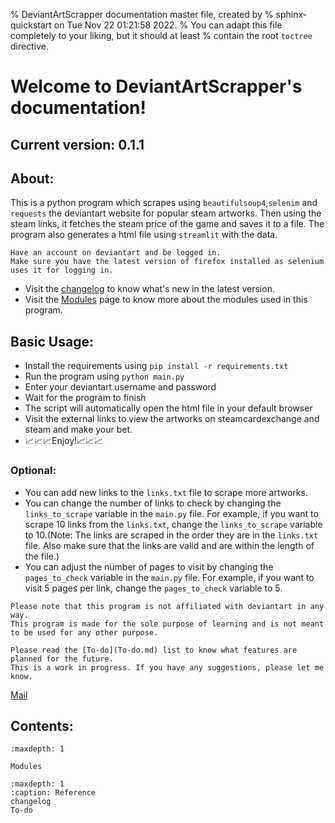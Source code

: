 % DeviantArtScrapper documentation master file, created by
% sphinx-quickstart on Tue Nov 22 01:21:58 2022.
% You can adapt this file completely to your liking, but it should at least
% contain the root `toctree` directive.

# Welcome to DeviantArtScrapper's documentation!

## Current version: 0.1.1

## About:

This is a python program which scrapes using `beautifulsoup4`,`selenim` and `requests` the deviantart website for popular steam artworks.
Then using the steam links, it fetches the steam price of the game and saves it to a file.
The program also generates a html file using `streamlit` with the data.

```{note}
Have an account on deviantart and be logged in.
Make sure you have the latest version of firefox installed as selenium uses it for logging in.
```
- Visit the [changelog](changelog.md) to know what's new in the latest version.
- Visit the [Modules](Modules.md) page to know more about the modules used in this program.
## Basic Usage:

- Install the requirements using `pip install -r requirements.txt`
- Run the program using `python main.py`
- Enter your deviantart username and password
- Wait for the program to finish
- The script will automatically open the html file in your default browser
- Visit the external links to view the artworks on steamcardexchange and steam and make your bet.
- 📈📈📈Enjoy!📈📈📈

### Optional:

- You can add new links to the `links.txt` file to scrape more artworks.
- You can change the number of links to check by changing the `links_to_scrape` variable in the `main.py` file. For example, if you want to scrape 10 links from the `links.txt`, change the `links_to_scrape` variable to 10.(Note: The links are scraped in the order they are in the `links.txt` file. Also make sure that the links are valid and are within the length of the file.)
- You can adjust the number of pages to visit by changing the `pages_to_check` variable in the `main.py` file. For example, if you want to visit 5 pages per link, change the `pages_to_check` variable to 5.



```{note}
Please note that this program is not affiliated with deviantart in any way.
This program is made for the sole purpose of learning and is not meant to be used for any other purpose.

```

```{note}
Please read the [To-do](To-do.md) list to know what features are planned for the future.
This is a work in progress. If you have any suggestions, please let me know.
```
[Mail](mailto:rakshithbabu111@gmail.com)
## Contents:
```{toctree}
:maxdepth: 1

Modules
```
```{toctree}
:maxdepth: 1
:caption: Reference
changelog
To-do
```
